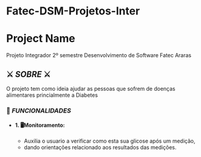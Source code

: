 # Fatec-DSM-Projetos-Inter

<h1>Project Name </h1>

Projeto Integrador 2º semestre Desenvolvimento de Software Fatec Araras

<h2>⚔️ <em>SOBRE</em> ⚔️ </h2>
<p> O projeto tem como ideia ajudar as pessoas que sofrem de doenças alimentares princialmente a Diabetes</p>
  
<h3> 💼 <em>FUNCIONALIDADES</em> </h3>

* #### 1. 🖥Monitoramento:
    * Auxilia o usuario a verificar como esta sua glicose após um medição,
    * dando orientações relacionado aos resultados das medições.